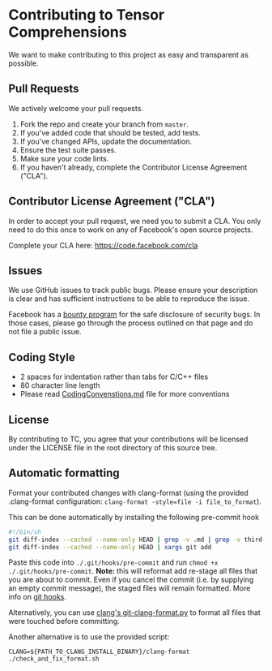 # Contributing to Tensor Comprehensions
We want to make contributing to this project as easy and transparent as
possible.

## Pull Requests
We actively welcome your pull requests.

1. Fork the repo and create your branch from `master`.
2. If you've added code that should be tested, add tests.
3. If you've changed APIs, update the documentation.
4. Ensure the test suite passes.
5. Make sure your code lints.
6. If you haven't already, complete the Contributor License Agreement ("CLA").

## Contributor License Agreement ("CLA")
In order to accept your pull request, we need you to submit a CLA. You only need
to do this once to work on any of Facebook's open source projects.

Complete your CLA here: <https://code.facebook.com/cla>

## Issues
We use GitHub issues to track public bugs. Please ensure your description is
clear and has sufficient instructions to be able to reproduce the issue.

Facebook has a [bounty program](https://www.facebook.com/whitehat/) for the safe
disclosure of security bugs. In those cases, please go through the process
outlined on that page and do not file a public issue.

## Coding Style
* 2 spaces for indentation rather than tabs for C/C++ files
* 80 character line length
* Please read [CodingConvenstions.md](CodingConventions.md) file for more conventions

## License
By contributing to TC, you agree that your contributions will be licensed
under the LICENSE file in the root directory of this source tree.

## Automatic formatting

Format your contributed changes with clang-format (using the provided
.clang-format configuration: `clang-format -style=file -i file_to_format`).

This can be done automatically by installing the following pre-commit hook
```sh
#!/bin/sh
git diff-index --cached --name-only HEAD | grep -v .md | grep -v third-party | grep -v .txt | grep -v .sh | xargs ./third-party-install/clang+llvm/bin/clang-format -i -style=file
git diff-index --cached --name-only HEAD | xargs git add
```
Paste this code into `./.git/hooks/pre-commit` and run `chmod +x ./.git/hooks/pre-commit`.
**Note:** this will reformat add re-stage all files that you are about to
commit. Even if you cancel the commit (i.e. by supplying an empty commit
message), the staged files will remain formatted.
More info on [git hooks](https://git-scm.com/book/en/v2/Customizing-Git-Git-Hook).

Alternatively, you can use [clang's
git-clang-format.py](https://llvm.org/svn/llvm-project/cfe/trunk/tools/clang-format/git-clang-format)
to format all files that were touched before committing.

Another alternative is to use the provided script:
```
CLANG=${PATH_TO_CLANG_INSTALL_BINARY}/clang-format ./check_and_fix_format.sh
```

